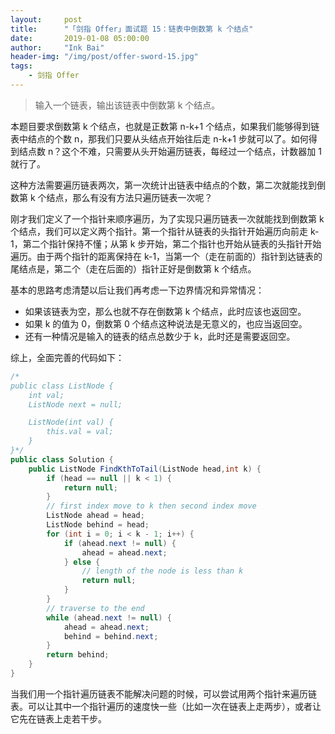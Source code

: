 ```yaml
---
layout:     post
title:      "「剑指 Offer」面试题 15：链表中倒数第 k 个结点"
date:       2019-01-08 05:00:00
author:     "Ink Bai"
header-img: "/img/post/offer-sword-15.jpg"
tags:
    - 剑指 Offer
---
```


> 输入一个链表，输出该链表中倒数第 k 个结点。

本题目要求倒数第 k 个结点，也就是正数第 n-k+1 个结点，如果我们能够得到链表中结点的个数 n，那我们只要从头结点开始往后走 n-k+1 步就可以了。如何得到结点数 n？这个不难，只需要从头开始遍历链表，每经过一个结点，计数器加 1 就行了。

这种方法需要遍历链表两次，第一次统计出链表中结点的个数，第二次就能找到倒数第 k 个结点，那么有没有方法只遍历链表一次呢？

刚才我们定义了一个指针来顺序遍历，为了实现只遍历链表一次就能找到倒数第 k 个结点，我们可以定义两个指针。第一个指针从链表的头指针开始遍历向前走 k-1，第二个指针保持不懂；从第 k 步开始，第二个指针也开始从链表的头指针开始遍历。由于两个指针的距离保持在 k-1，当第一个（走在前面的）指针到达链表的尾结点是，第二个（走在后面的）指针正好是倒数第 k 个结点。

基本的思路考虑清楚以后让我们再考虑一下边界情况和异常情况：

- 如果该链表为空，那么也就不存在倒数第 k 个结点，此时应该也返回空。
- 如果 k 的值为 0，倒数第 0 个结点这种说法是无意义的，也应当返回空。
- 还有一种情况是输入的链表的结点总数少于 k，此时还是需要返回空。

综上，全面完善的代码如下：

```java
/*
public class ListNode {
    int val;
    ListNode next = null;

    ListNode(int val) {
        this.val = val;
    }
}*/
public class Solution {
    public ListNode FindKthToTail(ListNode head,int k) {
        if (head == null || k < 1) {
            return null;
        }
        // first index move to k then second index move
        ListNode ahead = head;
        ListNode behind = head;
        for (int i = 0; i < k - 1; i++) {
            if (ahead.next != null) {
                ahead = ahead.next;
            } else {
                // length of the node is less than k
                return null;
            }
        }
        // traverse to the end
        while (ahead.next != null) {
            ahead = ahead.next;
            behind = behind.next;
        }
        return behind;
    }
}
```

当我们用一个指针遍历链表不能解决问题的时候，可以尝试用两个指针来遍历链表。可以让其中一个指针遍历的速度快一些（比如一次在链表上走两步），或者让它先在链表上走若干步。
